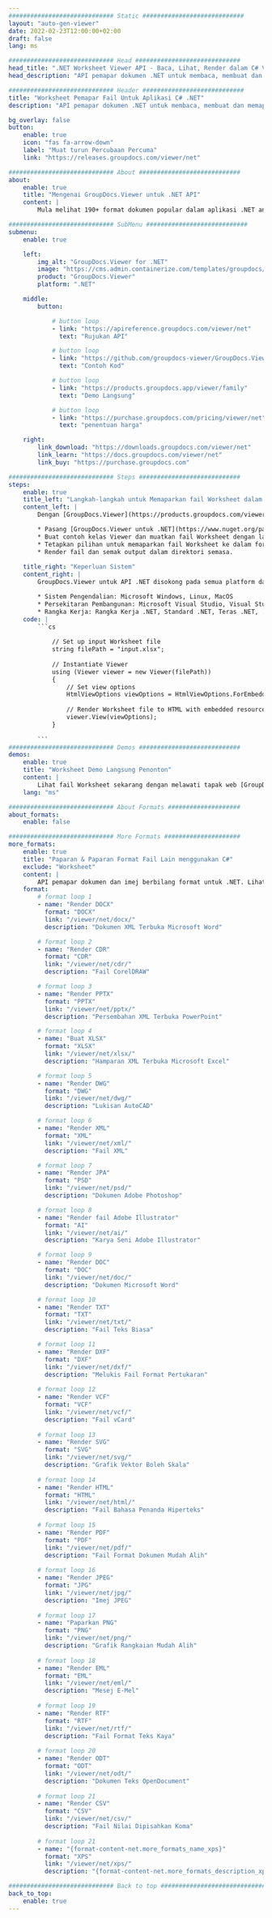 ```yaml
---
############################# Static ############################
layout: "auto-gen-viewer"
date: 2022-02-23T12:00:00+02:00
draft: false
lang: ms

############################# Head #############################
head_title: ".NET Worksheet Viewer API - Baca, Lihat, Render dalam C# VB.NET"
head_description: "API pemapar dokumen .NET untuk membaca, membuat dan memaparkan Worksheet dalam sebarang jenis aplikasi C#, ASP.NET, VB.NET & .NET Core."

############################# Header ############################
title: "Worksheet Pemapar Fail Untuk Aplikasi C# .NET" 
description: "API pemapar dokumen .NET untuk membaca, membuat dan memaparkan fail Worksheet dalam sebarang jenis aplikasi C#, ASP.NET, VB.NET & .NET Core. Lihat fail yang diberikan dengan pemformatan & reka letak sebenar dalam HTML5, PDF atau sebagai imej menggunakan beberapa baris kod." 

bg_overlay: false
button:
    enable: true
    icon: "fas fa-arrow-down"
    label: "Muat turun Percubaan Percuma"
    link: "https://releases.groupdocs.com/viewer/net"

############################# About ############################
about:
    enable: true
    title: "Mengenai GroupDocs.Viewer untuk .NET API" 
    content: |
        Mula melihat 190+ format dokumen popular dalam aplikasi .NET anda menggunakan GroupDocs.Viewer untuk API .NET dengan menambahkan beberapa baris kod. Pembangun boleh dengan mudah memaparkan PDF, Pemprosesan Perkataan, Hamparan Excel, Persembahan, Visio, Projek, Outlook dan banyak lagi format dokumen popular dalam mod HTML5, imej atau PDF. Penyampaian dokumen adalah pantas, sama dengan fail sumber asal, dan ia tidak memerlukan pemasangan perisian tambahan atau mana-mana perpustakaan luaran lain.

############################# SubMenu ############################
submenu:
    enable: true

    left:
        img_alt: "GroupDocs.Viewer for .NET"
        image: "https://cms.admin.containerize.com/templates/groupdocs/images/product-logos/90x90-noborder/groupdocs-viewer-net.png"
        product: "GroupDocs.Viewer"
        platform: ".NET"

    middle:
        button:

            # button loop
            - link: "https://apireference.groupdocs.com/viewer/net"
              text: "Rujukan API"

            # button loop
            - link: "https://github.com/groupdocs-viewer/GroupDocs.Viewer-for-.NET"
              text: "Contoh Kod"

            # button loop
            - link: "https://products.groupdocs.app/viewer/family"
              text: "Demo Langsung"

            # button loop
            - link: "https://purchase.groupdocs.com/pricing/viewer/net"
              text: "penentuan harga"

    right:
        link_download: "https://downloads.groupdocs.com/viewer/net"
        link_learn: "https://docs.groupdocs.com/viewer/net"
        link_buy: "https://purchase.groupdocs.com"

############################# Steps ############################
steps:
    enable: true
    title_left: "Langkah-langkah untuk Memaparkan fail Worksheet dalam C#" 
    content_left: |
        Dengan [GroupDocs.Viewer](https://products.groupdocs.com/viewer/net/) anda boleh memaparkan Worksheet kepada HTML, JPEG, PNG atau PDF dalam beberapa langkah.

        * Pasang [GroupDocs.Viewer untuk .NET](https://www.nuget.org/packages/groupdocs.viewer) menggunakan pengurus pakej kegemaran anda. 
        * Buat contoh kelas Viewer dan muatkan fail Worksheet dengan laluan penuh. 
        * Tetapkan pilihan untuk memaparkan fail Worksheet ke dalam format HTML, PNG, JPEG atau PDF. 
        * Render fail dan semak output dalam direktori semasa. 
        
    title_right: "Keperluan Sistem" 
    content_right: |
        GroupDocs.Viewer untuk API .NET disokong pada semua platform dan sistem pengendalian utama. Sebelum melaksanakan kod di bawah, sila pastikan anda mempunyai prasyarat berikut dipasang pada sistem anda.

        * Sistem Pengendalian: Microsoft Windows, Linux, MacOS 
        * Persekitaran Pembangunan: Microsoft Visual Studio, Visual Studio Code, .NET CLI 
        * Rangka Kerja: Rangka Kerja .NET, Standard .NET, Teras .NET, .NET 
    code: |
        ```cs
                        
            // Set up input Worksheet file
            string filePath = "input.xlsx";
        
            // Instantiate Viewer
            using (Viewer viewer = new Viewer(filePath))
            {
            	// Set view options 
            	HtmlViewOptions viewOptions = HtmlViewOptions.ForEmbeddedResources();
                    
            	// Render Worksheet file to HTML with embedded resources
            	viewer.View(viewOptions);
            }
             
        ```
############################# Demos ############################
demos:
    enable: true
    title: "Worksheet Demo Langsung Penonton"
    content: |
        Lihat fail Worksheet sekarang dengan melawati tapak web [GroupDocs.Viewer Online Apps](https://products.groupdocs.app/viewer/excel).
    lang: "ms"

############################# About Formats ####################
about_formats:
    enable: false

############################# More Formats #####################
more_formats:
    enable: true
    title: "Paparan & Paparan Format Fail Lain menggunakan C#"
    exclude: "Worksheet"
    content: |
        API pemapar dokumen dan imej berbilang format untuk .NET. Lihat beberapa format fail popular di bawah tanpa sebarang pemapar luaran.
    format: 
        # format loop 1
        - name: "Render DOCX"
          format: "DOCX"
          link: "/viewer/net/docx/"
          description: "Dokumen XML Terbuka Microsoft Word" 

        # format loop 2
        - name: "Render CDR" 
          format: "CDR"
          link: "/viewer/net/cdr/"
          description: "Fail CorelDRAW" 

        # format loop 3
        - name: "Render PPTX"
          format: "PPTX"
          link: "/viewer/net/pptx/"
          description: "Persembahan XML Terbuka PowerPoint" 

        # format loop 4
        - name: "Buat XLSX"
          format: "XLSX"
          link: "/viewer/net/xlsx/"
          description: "Hamparan XML Terbuka Microsoft Excel" 

        # format loop 5
        - name: "Render DWG"
          format: "DWG"
          link: "/viewer/net/dwg/"
          description: "Lukisan AutoCAD"

        # format loop 6
        - name: "Render XML"
          format: "XML"
          link: "/viewer/net/xml/"
          description: "Fail XML"

        # format loop 7
        - name: "Render JPA"
          format: "PSD"
          link: "/viewer/net/psd/"
          description: "Dokumen Adobe Photoshop"

        # format loop 8
        - name: "Render fail Adobe Illustrator"
          format: "AI"
          link: "/viewer/net/ai/"
          description: "Karya Seni Adobe Illustrator"

        # format loop 9
        - name: "Render DOC"
          format: "DOC"
          link: "/viewer/net/doc/"
          description: "Dokumen Microsoft Word" 

        # format loop 10
        - name: "Render TXT" 
          format: "TXT"
          link: "/viewer/net/txt/"
          description: "Fail Teks Biasa" 

        # format loop 11
        - name: "Render DXF" 
          format: "DXF"
          link: "/viewer/net/dxf/"
          description: "Melukis Fail Format Pertukaran"  
          
        # format loop 12
        - name: "Render VCF"
          format: "VCF"
          link: "/viewer/net/vcf/"
          description: "Fail vCard"  
              
        # format loop 13
        - name: "Render SVG"
          format: "SVG"
          link: "/viewer/net/svg/"
          description: "Grafik Vektor Boleh Skala" 
          
        # format loop 14
        - name: "Render HTML"
          format: "HTML"
          link: "/viewer/net/html/"
          description: "Fail Bahasa Penanda Hiperteks" 
          
        # format loop 15
        - name: "Render PDF"
          format: "PDF"
          link: "/viewer/net/pdf/"
          description: "Fail Format Dokumen Mudah Alih"
          
        # format loop 16
        - name: "Render JPEG"
          format: "JPG"
          link: "/viewer/net/jpg/"
          description: "Imej JPEG"
          
        # format loop 17
        - name: "Paparkan PNG"
          format: "PNG"
          link: "/viewer/net/png/"
          description: "Grafik Rangkaian Mudah Alih" 
          
        # format loop 18
        - name: "Render EML"
          format: "EML"
          link: "/viewer/net/eml/"
          description: "Mesej E-Mel" 
          
        # format loop 19
        - name: "Render RTF"
          format: "RTF"
          link: "/viewer/net/rtf/"
          description: "Fail Format Teks Kaya" 
          
        # format loop 20
        - name: "Render ODT"
          format: "ODT"
          link: "/viewer/net/odt/"
          description: "Dokumen Teks OpenDocument" 
          
        # format loop 21
        - name: "Render CSV"
          format: "CSV"
          link: "/viewer/net/csv/"
          description: "Fail Nilai Dipisahkan Koma" 
          
        # format loop 21
        - name: "{format-content-net.more_formats_name_xps}"
          format: "XPS"
          link: "/viewer/net/xps/"
          description: "{format-content-net.more_formats_description_xps}" 

############################# Back to top ###############################
back_to_top:
    enable: true
---
```

